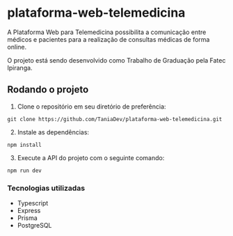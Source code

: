 # plataforma-web-telemedicina
A Plataforma Web para Telemedicina possibilita a comunicação entre médicos e pacientes para a realização de consultas médicas de forma online.

O projeto está sendo desenvolvido como Trabalho de Graduação pela Fatec Ipiranga.

## Rodando o projeto

1. Clone o repositório em seu diretório de preferência:
  ```
  git clone https://github.com/TaniaDev/plataforma-web-telemedicina.git
  ``` 
2. Instale as dependências:
  ```
  npm install
  ```
3. Execute a API do projeto com o seguinte comando:
  ```
  npm run dev
  ```
  
  ### Tecnologias utilizadas
  - Typescript
  - Express
  - Prisma
  - PostgreSQL
